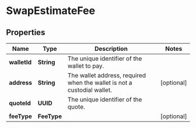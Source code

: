 

# SwapEstimateFee


## Properties

| Name | Type | Description | Notes |
|------------ | ------------- | ------------- | -------------|
|**walletId** | **String** | The unique identifier of the wallet to pay. |  |
|**address** | **String** | The wallet address, required when the wallet is not a custodial wallet. |  [optional] |
|**quoteId** | **UUID** | The unique identifier of the quote. |  |
|**feeType** | **FeeType** |  |  [optional] |



